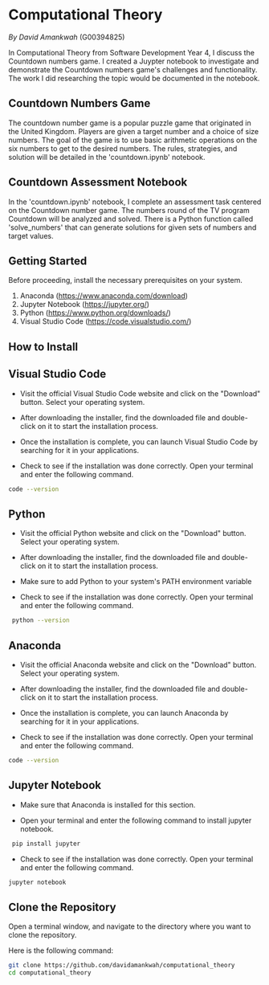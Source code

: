 # Computational Theory

<i>By David Amankwah</i> (G00394825)

In Computational Theory from Software Development Year 4, I discuss the Countdown numbers game. I created a Juypter notebook to investigate and demonstrate the Countdown numbers game's challenges and functionality. The work I did researching the topic would be documented in the notebook.

## Countdown Numbers Game
The countdown number game is a popular puzzle game that originated in the United Kingdom. Players are given a target number and a choice of size numbers. The goal of the game is to use basic arithmetic operations on the six numbers to get to the desired numbers. The rules, strategies, and solution will be detailed in the 'countdown.ipynb' notebook.

## Countdown Assessment Notebook
In the 'countdown.ipynb' notebook, I complete an assessment task centered on the Countdown number game. The numbers round of the TV program Countdown will be analyzed and solved. There is a Python function called 'solve_numbers' that can generate solutions for given sets of numbers and target values.

## Getting Started
Before proceeding, install the necessary prerequisites on your system.

1. Anaconda (https://www.anaconda.com/download)
2. Jupyter Notebook (https://jupyter.org/)
3. Python (https://www.python.org/downloads/)
4. Visual Studio Code (https://code.visualstudio.com/)

## How to Install

<h2>Visual Studio Code</h2>

+ Visit the official Visual Studio Code website and click on the "Download" button. Select your operating system.

+ After downloading the installer, find the downloaded file and double-click on it to start the installation process.

+ Once the installation is complete, you can launch Visual Studio Code by searching for it in your applications.

+ Check to see if the installation was done correctly. Open your terminal and enter the following command.
```bash
code --version
```

<h2>Python</h2>

+ Visit the official Python website and click on the "Download" button. Select your operating system.

+ After downloading the installer, find the downloaded file and double-click on it to start the installation process.

+ Make sure to add Python to your system's PATH environment variable

+ Check to see if the installation was done correctly. Open your terminal and enter the following command.
```bash
 python --version
```

<h2>Anaconda</h2>

+ Visit the official Anaconda website and click on the "Download" button. Select your operating system.

+ After downloading the installer, find the downloaded file and double-click on it to start the installation process.

+ Once the installation is complete, you can launch Anaconda by searching for it in your applications.

+ Check to see if the installation was done correctly. Open your terminal and enter the following command.
```bash
code --version
```

<h2>Jupyter Notebook</h2>

+ Make sure that Anaconda is installed for this section.

+ Open your terminal and enter the following command to install jupyter notebook.
```bash
 pip install jupyter
```

+ Check to see if the installation was done correctly. Open your terminal and enter the following command.
```bash
jupyter notebook
```

## Clone the Repository
Open a terminal window, and navigate to the directory where you want to clone the repository.

Here is the following command:
```bash
git clone https://github.com/davidamankwah/computational_theory
cd computational_theory
```